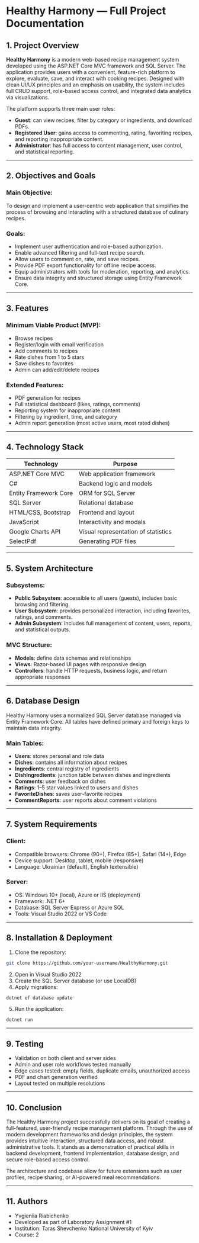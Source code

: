 # Healthy Harmony — Full Project Documentation

## 1. Project Overview

**Healthy Harmony** is a modern web-based recipe management system developed using the ASP.NET Core MVC framework and SQL Server. The application provides users with a convenient, feature-rich platform to explore, evaluate, save, and interact with cooking recipes. Designed with clean UI/UX principles and an emphasis on usability, the system includes full CRUD support, role-based access control, and integrated data analytics via visualizations.

The platform supports three main user roles:

* **Guest**: can view recipes, filter by category or ingredients, and download PDFs.
* **Registered User**: gains access to commenting, rating, favoriting recipes, and reporting inappropriate content.
* **Administrator**: has full access to content management, user control, and statistical reporting.

---

## 2. Objectives and Goals

### Main Objective:

To design and implement a user-centric web application that simplifies the process of browsing and interacting with a structured database of culinary recipes.

### Goals:

* Implement user authentication and role-based authorization.
* Enable advanced filtering and full-text recipe search.
* Allow users to comment on, rate, and save recipes.
* Provide PDF export functionality for offline recipe access.
* Equip administrators with tools for moderation, reporting, and analytics.
* Ensure data integrity and structured storage using Entity Framework Core.

---

## 3. Features

### Minimum Viable Product (MVP):

* Browse recipes
* Register/login with email verification
* Add comments to recipes
* Rate dishes from 1 to 5 stars
* Save dishes to favorites
* Admin can add/edit/delete recipes

### Extended Features:

* PDF generation for recipes
* Full statistical dashboard (likes, ratings, comments)
* Reporting system for inappropriate content
* Filtering by ingredient, time, and category
* Admin report generation (most active users, most rated dishes)

---

## 4. Technology Stack

| Technology            | Purpose                             |
| --------------------- | ----------------------------------- |
| ASP.NET Core MVC      | Web application framework           |
| C#                    | Backend logic and models            |
| Entity Framework Core | ORM for SQL Server                  |
| SQL Server            | Relational database                 |
| HTML/CSS, Bootstrap   | Frontend and layout                 |
| JavaScript            | Interactivity and modals            |
| Google Charts API     | Visual representation of statistics |
| SelectPdf             | Generating PDF files                |

---

## 5. System Architecture

### Subsystems:

* **Public Subsystem**: accessible to all users (guests), includes basic browsing and filtering.
* **User Subsystem**: provides personalized interaction, including favorites, ratings, and comments.
* **Admin Subsystem**: includes full management of content, users, reports, and statistical outputs.

### MVC Structure:

* **Models**: define data schemas and relationships
* **Views**: Razor-based UI pages with responsive design
* **Controllers**: handle HTTP requests, business logic, and return appropriate responses

---

## 6. Database Design

Healthy Harmony uses a normalized SQL Server database managed via Entity Framework Core. All tables have defined primary and foreign keys to maintain data integrity.

### Main Tables:

* **Users**: stores personal and role data
* **Dishes**: contains all information about recipes
* **Ingredients**: central registry of ingredients
* **DishIngredients**: junction table between dishes and ingredients
* **Comments**: user feedback on dishes
* **Ratings**: 1–5 star values linked to users and dishes
* **FavoriteDishes**: saves user-favorite recipes
* **CommentReports**: user reports about comment violations

---

## 7. System Requirements

### Client:

* Compatible browsers: Chrome (90+), Firefox (85+), Safari (14+), Edge
* Device support: Desktop, tablet, mobile (responsive)
* Language: Ukrainian (default), English (extensible)

### Server:

* OS: Windows 10+ (local), Azure or IIS (deployment)
* Framework: .NET 6+
* Database: SQL Server Express or Azure SQL
* Tools: Visual Studio 2022 or VS Code

---

## 8. Installation & Deployment

1. Clone the repository:

```bash
git clone https://github.com/your-username/HealthyHarmony.git
```

2. Open in Visual Studio 2022
3. Create the SQL Server database (or use LocalDB)
4. Apply migrations:

```bash
dotnet ef database update
```

5. Run the application:

```bash
dotnet run
```

---

## 9. Testing

* Validation on both client and server sides
* Admin and user role workflows tested manually
* Edge cases tested: empty fields, duplicate emails, unauthorized access
* PDF and chart generation verified
* Layout tested on multiple resolutions

---

## 10. Conclusion

The Healthy Harmony project successfully delivers on its goal of creating a full-featured, user-friendly recipe management platform. Through the use of modern development frameworks and design principles, the system provides intuitive interaction, structured data access, and robust administrative tools. It stands as a demonstration of practical skills in backend development, frontend implementation, database design, and secure role-based access control.

The architecture and codebase allow for future extensions such as user profiles, recipe sharing, or AI-powered meal recommendations.

---

## 11. Authors

* Yvgieniia Riabichenko
* Developed as part of Laboratory Assignment #1
* Institution: Taras Shevchenko National University of Kyiv
* Course: 2

